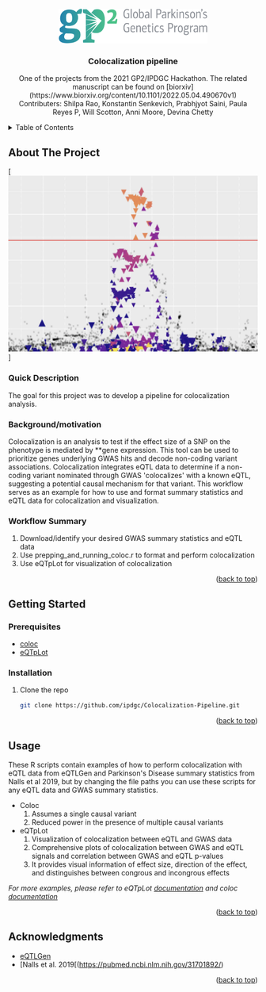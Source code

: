 <!-- PROJECT LOGO -->
<br />
<div align="center">
  <a href="https://github.com/github_username/repo_name">
    <img src="images/GP2_logo.png" alt="Logo" width="300" height="70">
  </a>

<h3 align="center">Colocalization pipeline</h3>

  <p align="center">
    One of the projects from the 2021 GP2/IPDGC Hackathon. The related manuscript can be found on [biorxiv](https://www.biorxiv.org/content/10.1101/2022.05.04.490670v1) 
    <br />
    Contributers: Shilpa Rao, Konstantin Senkevich, Prabhjyot Saini, Paula Reyes P, Will Scotton, Anni Moore, Devina Chetty
    <br />
  </p>
</div>



<!-- TABLE OF CONTENTS -->
<details>
  <summary>Table of Contents</summary>
  <ol>
    <li>
      <a href="#about-the-project">About The Project</a>
      <ul>
        <li><a href="#quick-description">Quick Description</a></li>
        <li><a href="#background/motivation">Background/motivation</a></li>
        <li><a href="#workflow-summary">Workflow Summary</a></li>
      </ul>
    </li>
    <li>
      <a href="#getting-started">Getting Started</a>
      <ul>
        <li><a href="#prerequisites">Prerequisites</a></li>
        <li><a href="#installation">Installation</a></li>
      </ul>
    </li>
    <li><a href="#usage">Usage</a></li>
    <li><a href="#acknowledgments">Acknowledgments</a></li>
  </ol>
</details>



<!-- ABOUT THE PROJECT -->
## About The Project

[![Project Screen Shot][project-screenshot]]

### Quick Description

The goal for this project was to develop a pipeline for colocalization analysis.

### Background/motivation

Colocalization is an analysis to test if the effect size of a SNP on the phenotype is mediated by **gene expression. This tool can be used to prioritize genes underlying GWAS hits and decode non-coding variant associations. Colocalization integrates eQTL data to determine if a non-coding variant nominated through GWAS 'colocalizes' with a known eQTL, suggesting a potential causal mechanism for that variant. This workflow serves as an example for how to use and format summary statistics and eQTL data for colocalization and visualization.     

### Workflow Summary

1. Download/identify your desired GWAS summary statistics and eQTL data
2. Use prepping_and_running_coloc.r to format and perform colocalization
3. Use eQTpLot for visualization of colocalization

<p align="right">(<a href="#readme-top">back to top</a>)</p>

<!-- GETTING STARTED -->
## Getting Started

### Prerequisites

* [coloc](https://cran.r-project.org/web/packages/coloc/index.html) 
* [eQTpLot](https://biodatamining.biomedcentral.com/articles/10.1186/s13040-021-00267-6)

### Installation

1. Clone the repo
   ```sh
   git clone https://github.com/ipdgc/Colocalization-Pipeline.git
   ```

<p align="right">(<a href="#readme-top">back to top</a>)</p>


<!-- USAGE EXAMPLES -->
## Usage

These R scripts contain examples of how to perform colocalization with eQTL data from eQTLGen and Parkinson's Disease summary statistics from Nalls et al 2019, but by changing the file paths you can use these scripts for any eQTL data and GWAS summary statistics.

* Coloc  
    1. Assumes a single causal variant  
    2. Reduced power in the presence of multiple causal variants    
* eQTpLot
    1. Visualization of colocalization between eQTL and GWAS data  
    2. Comprehensive plots of colocalization between GWAS and eQTL signals and correlation between GWAS and eQTL p-values
    3. It provides visual information of effect size, direction of the effect, and distinguishes between congrous and incongrous effects

_For more examples, please refer to eQTpLot [documentation](https://biodatamining.biomedcentral.com/articles/10.1186/s13040-021-00267-6) and coloc  [documentation](https://github.com/chr1swallace/coloc)_

<p align="right">(<a href="#readme-top">back to top</a>)</p>


<!-- ACKNOWLEDGMENTS -->
## Acknowledgments

* [eQTLGen](https://www.eqtlgen.org/)
* [Nalls et al. 2019[(https://pubmed.ncbi.nlm.nih.gov/31701892/)

<p align="right">(<a href="#readme-top">back to top</a>)</p>


<!-- MARKDOWN LINKS & IMAGES -->
<!-- https://www.markdownguide.org/basic-syntax/#reference-style-links -->
[project-screenshot]: images/project_screenshot.png

